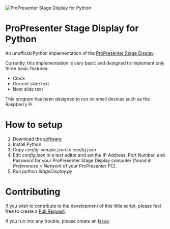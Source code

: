 ![ProPresenter Stage Display for Python](https://mediarealm.com.au/wp-content/uploads/2017/07/ProPresenter-Stage-Display-Python.png)

# ProPresenter Stage Display for Python
An unofficial Python implementation of the [ProPresenter Stage Display](https://www.renewedvision.com/store.php?item=prostagedisplay).

Currently, this implementation is very basic and designed to implement only three basic features:

* Clock
* Current slide text
* Next slide text

This program has been designed to run on small devices such as the Raspberry Pi.

# How to setup

1. Download the [software](https://github.com/anthonyeden/ProPresenter-Stage-Display-Python/archive/master.zip)
2. Install Python
3. Copy _config-sample.json_ to _config.json_
4. Edit _config.json_ in a text editor and set the IP Address, Port Number, and Password for your ProPresenter Stage Display computer (found in _Preferences > Network_ of your ProPresenter PC).
5. Run _python StageDisplay.py_

# Contributing

If you wish to contribute to the development of this little script, please feel free to create a [Pull Request](https://github.com/anthonyeden/ProPresenter-Stage-Display-Python/pulls).

If you run into any trouble, please create an [Issue](https://github.com/anthonyeden/ProPresenter-Stage-Display-Python/issues).
